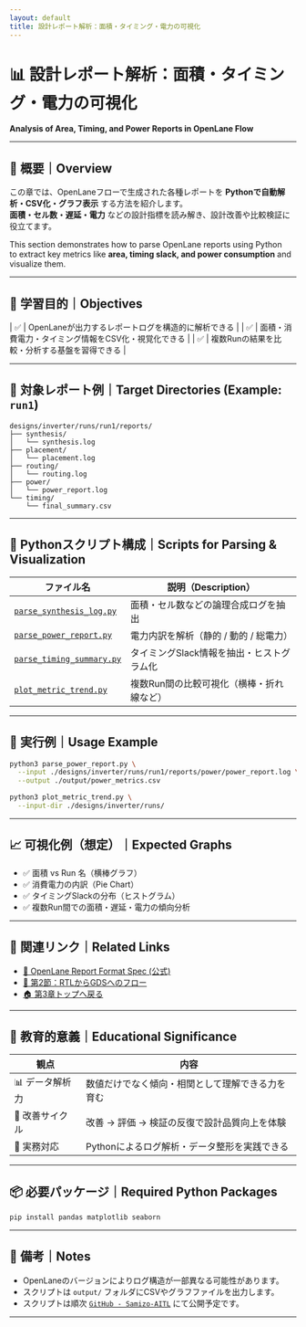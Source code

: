 ```yaml
---
layout: default
title: 設計レポート解析：面積・タイミング・電力の可視化
---
```


# 📊 設計レポート解析：面積・タイミング・電力の可視化  
**Analysis of Area, Timing, and Power Reports in OpenLane Flow**

---

## 📘 概要｜Overview

この章では、OpenLaneフローで生成された各種レポートを **Pythonで自動解析・CSV化・グラフ表示** する方法を紹介します。  
**面積・セル数・遅延・電力** などの設計指標を読み解き、設計改善や比較検証に役立てます。

This section demonstrates how to parse OpenLane reports using Python  
to extract key metrics like **area, timing slack, and power consumption** and visualize them.

---

## 🎯 学習目的｜Objectives

| ✅ | OpenLaneが出力するレポートログを構造的に解析できる |
| ✅ | 面積・消費電力・タイミング情報をCSV化・視覚化できる |
| ✅ | 複数Runの結果を比較・分析する基盤を習得できる |

---

## 📁 対象レポート例｜Target Directories (Example: `run1`)

```text
designs/inverter/runs/run1/reports/
├── synthesis/
│   └── synthesis.log
├── placement/
│   └── placement.log
├── routing/
│   └── routing.log
├── power/
│   └── power_report.log
└── timing/
    └── final_summary.csv
```

---

## 🧰 Pythonスクリプト構成｜Scripts for Parsing & Visualization

| ファイル名 | 説明（Description） |
|------------|----------------------|
| [`parse_synthesis_log.py`](./parse_synthesis_log.py) | 面積・セル数などの論理合成ログを抽出 |
| [`parse_power_report.py`](./parse_power_report.py) | 電力内訳を解析（静的 / 動的 / 総電力） |
| [`parse_timing_summary.py`](./parse_timing_summary.py) | タイミングSlack情報を抽出・ヒストグラム化 |
| [`plot_metric_trend.py`](./plot_metric_trend.py) | 複数Run間の比較可視化（横棒・折れ線など） |

---

## 🚀 実行例｜Usage Example

```bash
python3 parse_power_report.py \
  --input ./designs/inverter/runs/run1/reports/power/power_report.log \
  --output ./output/power_metrics.csv
```

```bash
python3 plot_metric_trend.py \
  --input-dir ./designs/inverter/runs/
```

---

## 📈 可視化例（想定）｜Expected Graphs

- ✅ 面積 vs Run 名（横棒グラフ）
- ✅ 消費電力の内訳（Pie Chart）
- ✅ タイミングSlackの分布（ヒストグラム）
- ✅ 複数Run間での面積・遅延・電力の傾向分析

---

## 🔗 関連リンク｜Related Links

- [🧩 OpenLane Report Format Spec (公式)](https://openlane.readthedocs.io/en/latest/)
- [📘 第2節：RTLからGDSへのフロー](../02_rtl_to_gds_flow/README.md)
- [🏠 第3章トップへ戻る](../README.md)

---

## 🧠 教育的意義｜Educational Significance

| 観点 | 内容 |
|------|------|
| 📊 データ解析力 | 数値だけでなく傾向・相関として理解できる力を育む |
| 🔁 改善サイクル | 改善 → 評価 → 検証の反復で設計品質向上を体験 |
| 🐍 実務対応 | Pythonによるログ解析・データ整形を実践できる |

---

## 📦 必要パッケージ｜Required Python Packages

```bash
pip install pandas matplotlib seaborn
```

---

## 📝 備考｜Notes

- OpenLaneのバージョンによりログ構造が一部異なる可能性があります。
- スクリプトは `output/` フォルダにCSVやグラフファイルを出力します。
- スクリプトは順次 [`GitHub - Samizo-AITL`](https://github.com/Samizo-AITL) にて公開予定です。

---
